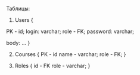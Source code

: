 Таблицы:

1. Users
{

PK - id;
login: varchar;
role - FK;
password: varchar;

body:
...
}


2. Courses
{
    PK - id
    name - varchar;
    role - FK;
}

3. Roles
{
    id - FK
    role - varchar;
}

<!-- 3. Attendance
{
    PK - id;
     - enum

} -->